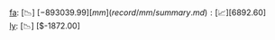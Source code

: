 [fa](record/fa/summary.md): [📉] [$-893039.99]  
[mm](record/mm/summary.md): [📈] [$6892.60]  
[ly](record/ly/summary.md): [📉] [$-1872.00]  
